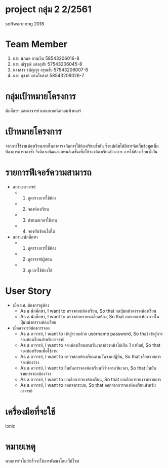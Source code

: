 # project กลุ่ม 2 2/2561
software eng 2018

# Team Member
  1. นาย นภดล ลานเงิน 58543206016-8
  2. นาย ณัฐวุฒิ แสงอุทัย 57543206045-8
  3. นางสาว ชนัญญา อรุณชัย 57543206007-8
  4. นาย ภุชงค์ แก่นไธสงค์ 58543206026-7

# กลุ่มเป้าหมายโครงการ
  นักศึกษา และอาจารย์ แผนกเทคนิคคอมพิวเตอร์

# เป้าหมายโครงการ
  จากการใช้งานห้องเรียนภายในอาคาร เกิดการใช้ห้องเรียนซ้ำกัน ซึ่งแต่เดิมไม่มีการจัดเก็บข้อมูลเพิ่มป้องการการจองซ้ำ จึงคิดจะพัฒนาแอพพลิเคชั่นเพื่อใช้จองห้องเรียนป้องการ การใช้ห้องเรียนซ้ำกัน

# รายการฟีเจอร์ความสามารถ
  - สถานะอาจารย์
    - 1. ดูตารางการใช้ห้อง
    - 2. จองห้องเรียน
    - 3. กำหนดเวลาใช้งาน
    - 4. จองทับซ้อนไม่ได้
  - สถานะนักศึกษา
    - 1. ดูตารางการใช้ห้อง
    - 2. ดูอาจารย์ผู้สอน
    - 3. ดูเวลาใช้ห้องได้
# User Story
  - เมื่อ นศ. ต้องการดูห้อง 
    - As a นักศึกษา, I want to ตรวจสอบห้องเรียน, So that กดปุ่มหน้าตารางห้องเรียน
    - As a นักศึกษา, I want to ตรวจสอบรายระเอียดห้อง, So that กดรายการห้องภายใน ปุ่มหน้าตารางห้องเรียน
  - เมื่ออาจารย์ต้องการจอง
    - As a อาจารย์, I want to เข้าสู่ระบบด้วย username password, So that เข้าสู่การจองห้องเรียนสำหรับอาจารย์
    - As a อาจารย์, I want to จองห้องเรียนตามวันเวลาล่วงหน้าไม่เกิน 1 อาทิตย์, So that จองห้องเรียนเพื่อใช้งาน
    - As a อาจารย์, I want to ตรวจสอบห้องเรียนตามวันจากปฏิทิน, So that เลือกรายการจองห้องว่าง
    - As a อาจารย์, I want to ยืนยันการจองห้องเรียนที่ว่างตามวันเวลา, So that ยืนยันรายการจองห้องว่าง
    - As a อาจารย์, I want to ยกเลิกการจองห้องเรียน, So that ยกเลิกการจองจากรายการ 
    - As a อาจารย์, I want to ออกจากระบบ, So that ออกจากการจองห้องเรียนสำหรับอาจารย์
    
# เครื่องมือที่จะใช้
  ionic

# หมายเหตุ
  หากการทำไม่สำเร็จจะใช้การพัฒนาโดยเว็ปไซต์
